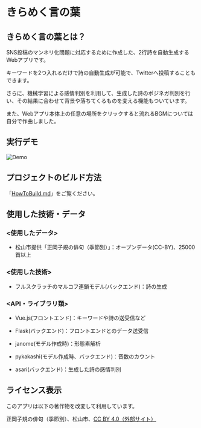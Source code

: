 # きらめく言の葉

## きらめく言の葉とは？

SNS投稿のマンネリ化問題に対応するために作成した、2行詩を自動生成するWebアプリです。

キーワードを2つ入れるだけで詩の自動生成が可能で、Twitterへ投稿することもできます。

さらに、機械学習による感情判別を利用して、生成した詩のポジネガ判別を行い、その結果に合わせて背景や落ちてくるものを変える機能もついています。

また、Webアプリ本体上の任意の場所をクリックすると流れるBGMについては自分で作曲しました。

## 実行デモ

![Demo](https://github.com/BraveDragon/Kirameku-Kotonoha/blob/main/Demo.gif)

## プロジェクトのビルド方法

「[HowToBuild.md](https://github.com/BraveDragon/Kirameku-Kotonoha/blob/main/HowToBuild.md)」をご覧ください。

## 使用した技術・データ

### <使用したデータ>

- 松山市提供「正岡子規の俳句（季節別）」：オープンデータ(CC-BY)、25000首以上

### <使用した技術>

- フルスクラッチのマルコフ連鎖モデル(バックエンド)：詩の生成

### <API・ライブラリ類>

- Vue.js(フロントエンド)：キーワードや詩の送受信など

- Flask(バックエンド)：フロントエンドとのデータ送受信

- janome(モデル作成時)：形態素解析

- pykakashi(モデル作成時、バックエンド)：音数のカウント

- asari(バックエンド)：生成した詩の感情判別

## ライセンス表示

このアプリは以下の著作物を改変して利用しています。

正岡子規の俳句（季節別）、松山市、[CC BY 4.0（外部サイト）](https://creativecommons.org/licenses/by/4.0/)


